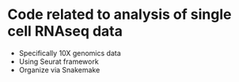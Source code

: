 # Code related to analysis of single cell RNAseq data   
  - Specifically 10X genomics data
  - Using Seurat framework
  - Organize via Snakemake
